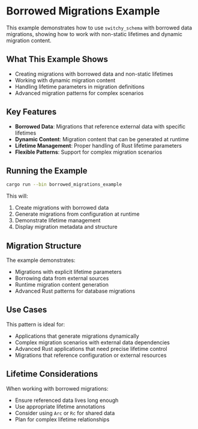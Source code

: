 # Borrowed Migrations Example

This example demonstrates how to use `switchy_schema` with borrowed data migrations, showing how to work with non-static lifetimes and dynamic migration content.

## What This Example Shows

- Creating migrations with borrowed data and non-static lifetimes
- Working with dynamic migration content
- Handling lifetime parameters in migration definitions
- Advanced migration patterns for complex scenarios

## Key Features

- **Borrowed Data**: Migrations that reference external data with specific lifetimes
- **Dynamic Content**: Migration content that can be generated at runtime
- **Lifetime Management**: Proper handling of Rust lifetime parameters
- **Flexible Patterns**: Support for complex migration scenarios

## Running the Example

```bash
cargo run --bin borrowed_migrations_example
```

This will:
1. Create migrations with borrowed data
2. Generate migrations from configuration at runtime
3. Demonstrate lifetime management
4. Display migration metadata and structure

## Migration Structure

The example demonstrates:
- Migrations with explicit lifetime parameters
- Borrowing data from external sources
- Runtime migration content generation
- Advanced Rust patterns for database migrations

## Use Cases

This pattern is ideal for:
- Applications that generate migrations dynamically
- Complex migration scenarios with external data dependencies
- Advanced Rust applications that need precise lifetime control
- Migrations that reference configuration or external resources

## Lifetime Considerations

When working with borrowed migrations:
- Ensure referenced data lives long enough
- Use appropriate lifetime annotations
- Consider using `Arc` or `Rc` for shared data
- Plan for complex lifetime relationships